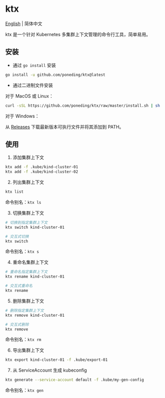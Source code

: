 # ktx

[English](README.md) | 简体中文

ktx 是一个针对 Kubernetes 多集群上下文管理的命令行工具，简单易用。

## 安装

- 通过 `go install` 安装

```bash
go install -u github.com/poneding/ktx@latest
```

- 通过二进制文件安装

对于 MacOS 或 Linux：

```bash
curl -sSL https://github.com/poneding/ktx/raw/master/install.sh | sh
```

对于 Windows：

从 [Releases](https://github.com/poneding/ktx/releases/latest) 下载最新版本可执行文件并将其添加到 PATH。

## 使用

1. 添加集群上下文

```bash
ktx add -f .kube/kind-cluster-01
ktx add -f .kube/kind-cluster-02
```

2. 列出集群上下文

```bash
ktx list
```

命令别名：`ktx ls`

3. 切换集群上下文

```bash
# 切换到指定集群上下文
ktx switch kind-cluster-01

# 交互式切换
ktx switch
```

命令别名：`ktx s`

4. 重命名集群上下文

```bash
# 重命名指定集群上下文
ktx rename kind-cluster-01

# 交互式重命名
ktx rename
```

5. 删除集群上下文

```bash
# 删除指定集群上下文
ktx remove kind-cluster-01

# 交互式删除
ktx remove
```

命令别名：`ktx rm`

6. 导出集群上下文

```bash
ktx export kind-cluster-01 -f .kube/export-01
```

7. 从 ServiceAccount 生成 kubeconfig

```bash
ktx generate --service-account default -f .kube/my-gen-config
```

命令别名：`ktx gen`
